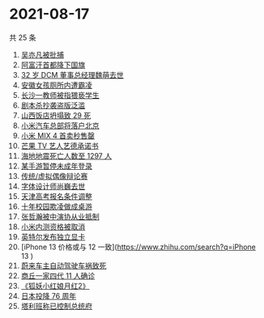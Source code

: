 # 2021-08-17

共 25 条

<!-- BEGIN -->
<!-- 最后更新时间 Tue Aug 17 2021 16:14:50 GMT+0800 (China Standard Time) -->

1. [吴亦凡被批捕](https://www.zhihu.com/search?q=吴亦凡)
1. [阿富汗首都降下国旗](https://www.zhihu.com/search?q=阿富汗)
1. [32 岁 DCM 董事总经理魏萌去世](https://www.zhihu.com/search?q=魏萌)
1. [安徽女孩厕所内遭霸凌](https://www.zhihu.com/search?q=校园暴力)
1. [长沙一教师被指猥亵学生](https://www.zhihu.com/search?q=长郡中学)
1. [剧本杀抄袭盗版泛滥](https://www.zhihu.com/search?q=剧本杀)
1. [山西饭店坍塌致 29 死](https://www.zhihu.com/search?q=聚仙饭店)
1. [小米汽车总部将落户北京](https://www.zhihu.com/search?q=小米汽车)
1. [小米 MIX 4 首卖秒售罄](https://www.zhihu.com/search?q=小米mix4)
1. [芒果 TV 艺人艺德承诺书](https://www.zhihu.com/search?q=艺德承诺书)
1. [海地地震死亡人数至 1297 人](https://www.zhihu.com/search?q=海地地震)
1. [某手游暂停未成年登录](https://www.zhihu.com/search?q=光与夜之恋)
1. [传统/虚拟偶像辩论赛](https://www.zhihu.com/search?q=华语辩论世界杯)
1. [字体设计师尚巍去世](https://www.zhihu.com/search?q=尚巍)
1. [天津高考报名条件调整](https://www.zhihu.com/search?q=天津高考)
1. [十年校园欺凌做成桌游](https://www.zhihu.com/search?q=桌游)
1. [张哲瀚被中演协从业抵制](https://www.zhihu.com/search?q=张哲瀚)
1. [小米内测资格被取消](https://www.zhihu.com/search?q=MIUI内测)
1. [英特尔发布独立显卡](https://www.zhihu.com/search?q=英特尔锐炫)
1. [iPhone 13 价格或与 12 一致](https://www.zhihu.com/search?q=iPhone 13 )
1. [蔚来车主自动驾驶车祸致死](https://www.zhihu.com/search?q=蔚来)
1. [商丘一家四代 11 人确诊](https://www.zhihu.com/search?q=商丘疫情)
1. [《狐妖小红娘月红2》](https://www.zhihu.com/search?q=狐妖小红娘)
1. [日本投降 76 周年](https://www.zhihu.com/search?q=日本投降)
1. [塔利班称已控制总统府](https://www.zhihu.com/search?q=阿富汗)

<!-- END -->
